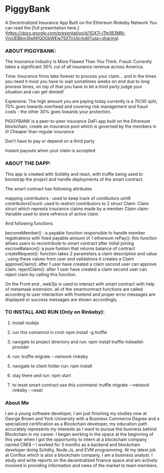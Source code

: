 # PiggyBank
A Decentralized Insurance App Built on the Ethereum Rinkeby Network
You can read the [full presentation here.] (https://docs.google.com/presentation/d/1GX7j-ITtn183MN-VjvUEBkm3hpNfQ0GbWEw7SXTnUIc/edit?usp=sharing)

### ABOUT PIGGYBANK:

The Insurance Industry Is More Flawed Than You Think.
Fraud: Currently takes a significant 30% cut of all insurance revenue across America.

Time: Insurance firms take forever to process your claim… and in the times you need it most you have to wait sometimes weeks on end due to long process times, on top of that you have to let a third party judge your situation and can get denied!

Expensive: The high amount you are paying today currently is a 70/30 split, 70% goes towards overhead and covering risk management and fraud costs - the other 30% goes towards your protection.

PIGGYBANK is a peer-to-peer insurance DeFi app built on the Ethereum blockchain, create an insurance pool which is governed by the members in it! 
Cheaper than regular insurance

Don’t have to pay or depend on a third party

Instant payouts when your claim is accepted

### ABOUT THE DAPP:

This app is created with Solidity and react, with truffle being used to bootstrap the project and handle deployments of the smart contract. 

The smart contract has following attributes

mapping contributors : used to keep track of contibutors
uint8 contributorsCount: used to restrict contributors to 2
struct Claim: Claim struct which represts insurance claims made by a member
Claim claim: Variable used to store refrence of active claim

And following functions

becomeMember() : a payable function responsible to handle member registrations with fixed payable amount of 1 ethereum
rePay(): this function allows users to recontribute to smart contract after initial joining
escrowBalance(): a pure funtion that returns balance of contract
createRequest(): function takes 2 parameters a claim description and value , using these values from user and validations it creates a Claim
approveClaim(): after 1 user have created a claim second user can approve claim.
rejectClaim(): after 1 user have created a claim second user can reject claim by calling this function.


On the Front end , web3js is used to interact with smart contract with help of metamask extension. 
all of the smartcontract functions are called according to user interaction with frontend and proper error messages are displayed or success messages are shown accordingly. 

### TO INSTALL AND RUN (Only on Rinkeby):
1. Install nodejs
2. run this comamnd in cmd:
	npm install -g truffle	

3. navigate to project directory and run:
	npm install truffle-hdwallet-provider
  
4. run:
	truffle migrate --network rinkeby
  
5. navigate to client folder run: 
	npm install 
  
6. stay there and run:
	npm start

7. to reset smart contract use this command:
	truffle migrate --network rinkeby --reset
	
### About Me

I am a young software developer, I am just finishing my studies now at George Brown and York University with a Business Commerce Degree and a specialized certification as a Blockchain developer, my education path accurately represents my interests as I want to pursue the business behind Blockchain in my career. I began working in the space at the beginning of this year when I got the opportunity to intern at a blockchain company named CRE8 – I worked for 3 months as a backend and blockchain developer doing Solidity, Node.Js, and EVM programming. At my latest job at Conflux which is also a blockchain company, I am a business analyst. I study and write reports on the decentralized finance space and am actively involved in providing information and news of the market to team members.
